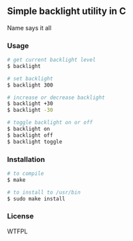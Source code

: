 ## Simple backlight utility in C
Name says it all

### Usage
```bash
# get current backlight level
$ backlight

# set backlight
$ backlight 300

# increase or decrease backlight
$ backlight +30
$ backlight -30

# toggle backlight on or off
$ backlight on
$ backlight off
$ backlight toggle
```

### Installation
```bash
# to compile
$ make

# to install to /usr/bin
$ sudo make install
```

### License
WTFPL